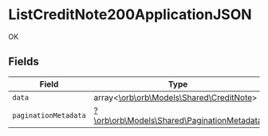 # ListCreditNote200ApplicationJSON

OK


## Fields

| Field                                                                                   | Type                                                                                    | Required                                                                                | Description                                                                             |
| --------------------------------------------------------------------------------------- | --------------------------------------------------------------------------------------- | --------------------------------------------------------------------------------------- | --------------------------------------------------------------------------------------- |
| `data`                                                                                  | array<[\orb\orb\Models\Shared\CreditNote](../../models/shared/CreditNote.md)>           | :heavy_minus_sign:                                                                      | N/A                                                                                     |
| `paginationMetadata`                                                                    | [?\orb\orb\Models\Shared\PaginationMetadata](../../models/shared/PaginationMetadata.md) | :heavy_minus_sign:                                                                      | N/A                                                                                     |